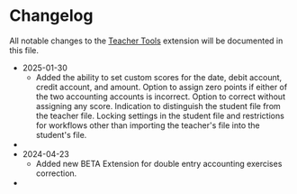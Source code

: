 # Changelog

All notable changes to the [Teacher Tools](https://www.banana.ch/apps/en/node/9761) extension will be documented in this file.  

* 2025-01-30
	* Added the ability to set custom scores for the date, debit account, credit account, and amount. Option to assign zero points if either of the two accounting accounts is incorrect. Option to correct without assigning any score. Indication to distinguish the student file from the teacher file. Locking settings in the student file and restrictions for workflows other than importing the teacher's file into the student's file.
*
* 2024-04-23
	* Added new BETA Extension for double entry accounting exercises correction.
* 